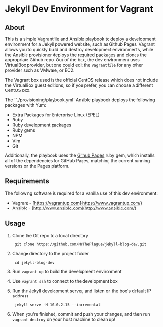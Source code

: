 # Jekyll Dev Environment for Vagrant

## About

This is a simple Vagrantfile and Ansible playbook to deploy a development environment for a Jekyll powered website, such as Github Pages. Vagrant allows you to quickly build and destroy development environments, while the Ansible provisioner deploys the required packages and clones the appropriate Github repo. Out of the box, the dev environment uses VirtualBox provider, but one could edit the <code>Vagrantfile</code> for any other provider such as VMware, or EC2.

The Vagrant box used is the official CentOS release which does not include the VirtualBox guest editions, so if you prefer, you can choose a different CentOS box.

The ``./provisioning/playbook.yml` Ansible playbook deploys the following packages with Yum:

* Extra Packages for Enterprise Linux (EPEL)
* Ruby
* Ruby development packages
* Ruby gems
* NPM 
* Vim
* Git

Additionally, the playbook uses the [Github Pages](https://github.com/github/pages-gem) ruby gem, which installs all of the dependencies for GitHub Pages, matching the current running versions on the Pages platform.

## Requirements

The following software is required for a vanilla use of this dev environment:

* Vagrant - [https://vagrantup.com](https://www.vagrantup.com/)
* Ansible - [http://www.ansible.com](http://www.ansible.com/)

## Usage

1. Clone the Git repo to a local directory

        git clone https://github.com/MrThePlague/jekyll-blog-dev.git

2. Change directory to the project folder

        cd jekyll-blog-dev

3. Run `vagrant up` to build the development environment

4. Use `vagrant ssh` to connect to the development box

5. Run the Jekyll development server, and listen on the box's default IP address

        jekyll serve -H 10.0.2.15 --incremental

6. When you're finished, commit and push your changes, and then run `vagrant destroy` on your host machine to clean up!
